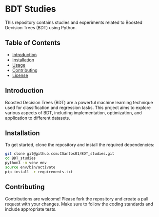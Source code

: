 # BDT Studies

This repository contains studies and experiments related to Boosted Decision Trees (BDT) using Python.

## Table of Contents
- [Introduction](#introduction)
- [Installation](#installation)
- [Usage](#usage)
- [Contributing](#contributing)
- [License](#license)

## Introduction
Boosted Decision Trees (BDT) are a powerful machine learning technique used for classification and regression tasks. This project aims to explore various aspects of BDT, including implementation, optimization, and application to different datasets.

## Installation
To get started, clone the repository and install the required dependencies:

```bash
git clone git@github.com:CSantos01/BDT_studies.git
cd BDT_studies
python3 -m venv env
source env/bin/activate
pip install -r requirements.txt
```

## Contributing
Contributions are welcome! Please fork the repository and create a pull request with your changes. Make sure to follow the coding standards and include appropriate tests.

